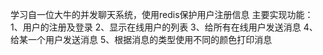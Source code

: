 学习自一位大牛的并发聊天系统，使用redis保护用户注册信息
主要实现功能：
1、用户的注册及登录
2、显示在线用户的列表
3、给所有在线用户发送消息
4、给某一个用户发送消息
5、根据消息的类型使用不同的颜色打印消息